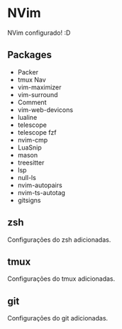 # NVim

NVim configurado! :D

## Packages

- Packer
- tmux Nav
- vim-maximizer
- vim-surround
- Comment
- vim-web-devicons
- lualine
- telescope
- telescope fzf
- nvim-cmp
- LuaSnip
- mason
- treesitter
- lsp
- null-ls
- nvim-autopairs
- nvim-ts-autotag
- gitsigns

## zsh

Configurações do zsh adicionadas.

## tmux

Configurações do tmux adicionadas.

## git

Configurações do git adicionadas.

